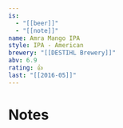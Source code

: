```yaml
---
is:
  - "[[beer]]"
  - "[[note]]"
name: Amra Mango IPA
style: IPA - American
brewery: "[[DESTIHL Brewery]]"
abv: 6.9
rating: 👍
last: "[[2016-05]]"
---
```

# Notes

